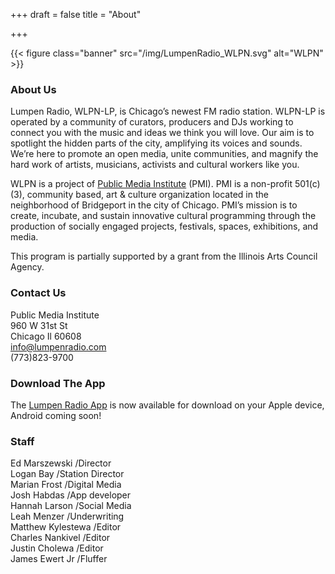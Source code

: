 +++
draft = false
title = "About"

+++

{{< figure class="banner" src="/img/LumpenRadio_WLPN.svg" alt="WLPN" >}}

### About Us

Lumpen Radio, WLPN-LP, is Chicago’s newest FM radio station. WLPN-LP is operated by a community of curators, producers and DJs working to connect you with the music and ideas we think you will love. Our aim is to spotlight the hidden parts of the city, amplifying its voices and sounds. We’re here to promote an open media, unite communities, and magnify the hard work of artists, musicians, activists and cultural workers like you.

WLPN is a project of [Public Media Institute](http://www.publicmediainstitute.com) (PMI). PMI is a non-profit 501\(c\)(3), community based, art & culture organization located in the neighborhood of Bridgeport in the city of Chicago. PMI’s mission is to create, incubate, and sustain innovative cultural programming through the production of socially engaged projects, festivals, spaces, exhibitions, and media.

This program is partially supported by a grant from the Illinois Arts Council Agency.


### Contact Us

Public Media Institute  
960 W 31st St  
Chicago Il 60608  
info@lumpenradio.com  
(773)823-9700

### Download The App

The [Lumpen Radio App](http://appsto.re/us/NdeV7.i) is now available for download on your Apple device, Android coming soon!

### Staff

Ed Marszewski /Director  
Logan Bay /Station Director  
Marian Frost /Digital Media  
Josh Habdas /App developer  
Hannah Larson /Social Media  
Leah Menzer /Underwriting  
Matthew Kylestewa /Editor  
Charles Nankivel /Editor  
Justin Cholewa /Editor  
James Ewert Jr /Fluffer
